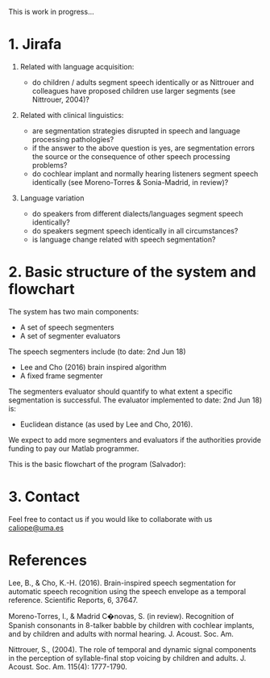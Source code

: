 This is work in progress...

# 1. Jirafa

1. Related with language acquisition:
   * do children / adults segment speech identically or as Nittrouer and colleagues have proposed children use larger segments (see Nittrouer, 2004)?

2. Related with clinical linguistics:
   * are segmentation strategies disrupted in speech and language processing pathologies?
   * if the answer to the above question is yes, are segmentation errors the source or the consequence of other speech processing problems?
   * do cochlear implant and normally hearing listeners segment speech identically (see Moreno-Torres & Sonia-Madrid, in review)?

3. Language variation
   * do speakers from different dialects/languages segment speech identically?
   * do speakers segment speech identically in all circumstances?
   * is language change related with speech segmentation?



# 2. Basic structure of the system and flowchart

The system has two main components:
 * A set of speech segmenters
 * A set of segmenter evaluators

The speech segmenters include (to date: 2nd Jun 18)
  * Lee and Cho (2016) brain inspired algorithm
  * A fixed frame segmenter

The segmenters evaluator should quantify to what extent a specific segmentation is
successful. The  evaluator implemented to date: 2nd Jun 18) is:
   * Euclidean distance (as used by Lee and Cho, 2016).

We expect to add more segmenters and evaluators if the authorities
provide funding to pay our Matlab programmer.

This is the basic flowchart of the program (Salvador):

# 3. Contact

Feel free to contact us if you would like to collaborate with us
caliope@uma.es


# References
Lee, B., & Cho, K.-H. (2016). Brain-inspired speech segmentation for automatic speech recognition using the speech envelope as a temporal reference. Scientific Reports, 6, 37647.

Moreno-Torres, I., & Madrid C�novas, S. (in review). Recognition of Spanish consonants in 8-talker babble by children with cochlear implants, and by children and adults with normal hearing. J. Acoust. Soc. Am.

Nittrouer, S., (2004). The role of temporal and dynamic signal components in the perception of syllable-final stop voicing by children and adults. J. Acoust. Soc. Am. 115(4): 1777-1790.
